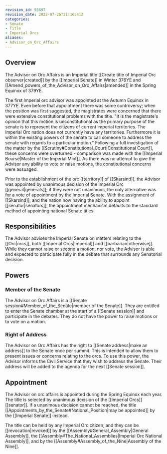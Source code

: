 ```yaml
---
revision_id: 93897
revision_date: 2022-07-26T21:16:41Z
categories:
- Senate
- Title
- Imperial Orcs
aliases:
- Advisor_on_Orc_Affairs
---
```



## Overview
The Advisor on Orc Affairs is an Imperial title [[Create title of Imperial Orc observer|created]] by the [[Imperial Senate]] in Winter 376YE and [[Amend_powers_of_the_Advisor_on_Orc_Affairs|amended]] in the Spring Equinox of 379YE.

The first Imperial orc advisor was appointed at the Autumn Equinox in 377YE. Even before that appointment there was some controversy; when the position was first suggested, the magistrates were concerned that there were extensive constitutional problems with the title. "It is the magistrate's opinion that this motion is unconstitutional as the primary purpose of the senate is to represent the citizens of current imperial territories. The Imperial Orc nation does not currently have any territories. Furthermore it is within the existing powers of the senate to call someone to address the senate with regards to a particular motion." Following a full investigation of the matter by the [[Scrutiny#Constitutional_Court|Constitutional Court]], these concerns were overturned - comparison was made with the [[Imperial Bourse|Master of the Imperial Mint]]. As there was no attempt to give the Advisor any ability to vote or raise motions, the constitutional concerns were assuaged.

Prior to the establishment of the orc [[territory]] of [[Skarsind]], the Advisor was appointed by unanimous decision of the Imperial Orc [[general|generals]]; if they were not unanimous, the only alternative was for a vote of appointment by the Imperial Senate. With the assignment of [[Skarsind]], and the nation now having the ability to appoint [[senator|senators]], the appointment mechanism defaults to the standard method of appointing national Senate titles.
## Responsibilities
The Advisor advises the Imperial Senate on matters relating to the [[Orc|orcs]], both [[Imperial Orcs|Imperial]] and [[barbarian|otherwise]]. While they cannot raise or second a motion, nor vote, the Advisor is able and expected to participate fully in the debate that surrounds any Senatorial decision.
## Powers
### Member of the Senate
The Advisor on Orc Affairs is a [[Senate session#Member_of_the_Senate|member of the Senate]]. They are entitled to enter the Senate chamber at the start of a [[Senate session]] and participate in the debates. They do not have the power to raise motions or to vote on a motion.
### Right of Address
The Advisor on Orc Affairs has the right to [[Senate address|make an address]] to the Senate once per summit. This is intended to allow them to present issues or concerns relating to the orcs. To use this power, the Advisor informs the Civil Service that they wish to address the Senate. Their address will be added to the agenda for the next [[Senate session]].
## Appointment
The Advisor on orc affairs is appointed during the Spring Equinox each year. The title is selected by unanimous decision of the [[Imperial Orcs]] [[senator]]. If a unanimous decision cannot be reached, the title [[Appointments_by_the_Senate#National_Position|may be appointed]] by the [[Imperial Senate]] instead.

The title can be held by any Imperial Orc citizen, and they can be [[revocation|revoked]] by the [[Assembly#General_Assembly|General Assembly]], the [[Assembly#The_National_Assemblies|Imperial Orc National Assembly]], and by the [[Assembly#Assembly_of_the_Nine|Assembly of the Nine]].



